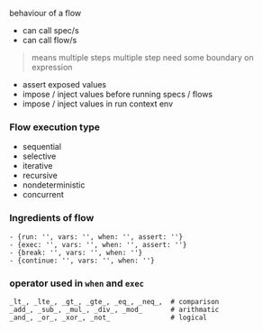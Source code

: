 behaviour of a flow

- can call spec/s
- can call flow/s
> means multiple steps
> multiple step need some boundary on expression


- assert exposed values
- impose / inject values before running specs / flows
- impose / inject values in run context env

### Flow execution type
- sequential
- selective
- iterative
- recursive
- nondeterministic
- concurrent

### Ingredients of flow

```
- {run: '', vars: '', when: '', assert: ''}
- {exec: '', vars: '', when: '', assert: ''}
- {break: '', vars: '', when: ''}
- {continue: '', vars: '', when: ''}
```


### operator used in `when` and `exec`
```
_lt_, _lte_, _gt_, _gte_, _eq_, _neq_,  # comparison
_add_, _sub_, _mul_, _div_, _mod_       # arithmatic
_and_, _or_, _xor_, _not_               # logical
```